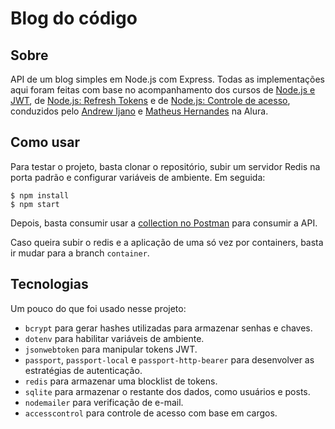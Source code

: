 # Blog do código

## Sobre
API de um blog simples em Node.js com Express. Todas as implementações aqui foram feitas com base no acompanhamento dos cursos de [Node.js e JWT](https://cursos.alura.com.br/course/node-jwt-autenticacao-tokens), de [Node.js: Refresh Tokens](https://cursos.alura.com.br/course/nodejs-refresh-tokens-confirmacao-cadastro) e de [Node.js: Controle de acesso](https://cursos.alura.com.br/course/nodejs-controle-acesso-autorizacao-rbac), conduzidos pelo [Andrew Ijano](https://github.com/AndrewIjano) e [Matheus Hernandes](https://github.com/onhernandes/) na Alura. 

## Como usar
Para testar o projeto, basta clonar o repositório, subir um servidor Redis na porta padrão e configurar variáveis de ambiente. Em seguida:
```
$ npm install
$ npm start
```
Depois, basta consumir usar a [collection no Postman](https://www.getpostman.com/collections/3ca2e8a1606ec539c6df) para consumir a API.

Caso queira subir o redis e a aplicação de uma só vez por containers, basta ir mudar para a branch `container`.

## Tecnologias
Um pouco do que foi usado nesse projeto:
* `bcrypt` para gerar hashes utilizadas para armazenar senhas e chaves.
* `dotenv` para habilitar variáveis de ambiente.
* `jsonwebtoken` para manipular tokens JWT.
* `passport`, `passport-local` e `passport-http-bearer` para desenvolver as estratégias de autenticação.
* `redis` para armazenar uma blocklist de tokens.
* `sqlite` para armazenar o restante dos dados, como usuários e posts.
* `nodemailer` para verificação de e-mail.
* `accesscontrol` para controle de acesso com base em cargos.
